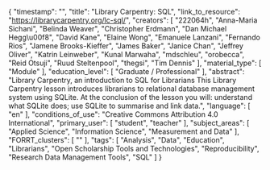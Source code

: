 {
    "timestamp": "",
    "title": "Library Carpentry: SQL",
    "link_to_resource": "https://librarycarpentry.org/lc-sql/",
    "creators": [
        "222064h",
        "Anna-Maria Sichani",
        "Belinda Weaver",
        "Christopher Erdmann",
        "Dan Michael Hegg\u00f8",
        "David Kane",
        "Elaine Wong",
        "Emanuele Lanzani",
        "Fernando Rios",
        "Jamene Brooks-Kieffer",
        "James Baker",
        "Janice Chan",
        "Jeffrey Oliver",
        "Katrin Leinweber",
        "Kunal Marwaha",
        "mdschleu",
        "orobecca",
        "Reid Otsuji",
        "Ruud Steltenpool",
        "thegsi",
        "Tim Dennis"
    ],
    "material_type": [
        "Module"
    ],
    "education_level": [
        "Graduate / Professional"
    ],
    "abstract": "Library Carpentry, an introduction to SQL for Librarians This Library Carpentry lesson introduces librarians to relational database management system using SQLite. At the conclusion of the lesson you will: understand what SQLite does; use SQLite to summarise and link data.",
    "language": [
        "en"
    ],
    "conditions_of_use": "Creative Commons Attribution 4.0 International",
    "primary_user": [
        "student",
        "teacher"
    ],
    "subject_areas": [
        "Applied Science",
        "Information Science",
        "Measurement and Data"
    ],
    "FORRT_clusters": [
        ""
    ],
    "tags": [
        "Analysis",
        "Data",
        "Education",
        "Librarians",
        "Open Scholarship Tools and Technologies",
        "Reproducibility",
        "Research Data Management Tools",
        "SQL"
    ]
}